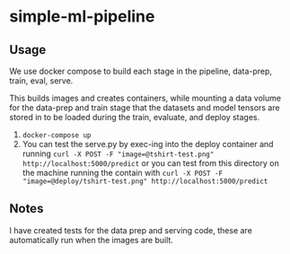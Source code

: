 # simple-ml-pipeline

## Usage

We use docker compose to build each stage in the pipeline, data-prep, train, eval, serve.

This builds images and creates containers, while mounting a data volume for the data-prep and train stage that the datasets and model tensors are stored in to be loaded during the train, evaluate, and deploy stages. 

1. `docker-compose up`
2. You can test the serve.py by exec-ing into the deploy container and running `curl -X POST -F "image=@tshirt-test.png" http://localhost:5000/predict`
   or you can test from this directory on the machine running the contain with `curl -X POST -F "image=@deploy/tshirt-test.png" http://localhost:5000/predict`

## Notes

I have created tests for the data prep and serving code, these are automatically run when the images are built.
